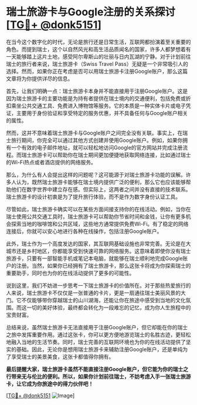 # 瑞士旅游卡与Google注册的关系探讨[[TG💪+ @donk5151](https://t.me/s/donk5151)]

在当今这个数字化的时代，无论是旅行还是日常生活，互联网都扮演着至关重要的角色。而提到瑞士，这个以自然风光和高生活品质闻名的国家，许多人都梦想着有一天能够踏上这片土地，感受阿尔卑斯山的壮丽与日内瓦湖的宁静。对于计划前往瑞士的旅行者来说，瑞士旅游卡（Swiss Travel Pass）无疑是一个非常吸引人的选择。然而，如果你正在考虑是否可以用瑞士旅游卡注册Google账户，那么这篇文章将为你提供详尽的信息。

首先，让我们明确一点：瑞士旅游卡本身并不能直接用于注册Google账户。这是因为瑞士旅游卡的主要功能是为持有者提供在瑞士境内的交通便利，包括免费或折扣乘坐公共交通工具、免费进入博物馆等服务。它的本质是一种实体卡片或电子凭证，主要用于身份验证和享受特定的服务优惠，并不具备任何与Google账户相关的属性。

然而，这并不意味着瑞士旅游卡与Google账户之间完全没有关联。事实上，在瑞士旅行期间，你完全可以通过其他方式创建并使用Google账户。例如，如果你拥有一个有效的电子邮件地址，就可以轻松地访问Google的官方网站并完成注册流程。而瑞士旅游卡可以帮助你在瑞士期间更加便捷地获取网络连接，比如通过瑞士的Wi-Fi热点或者酒店提供的网络服务。

那么，为什么有人会提出这样的问题呢？这可能源于对瑞士旅游卡功能的误解。许多人认为，既然瑞士旅游卡能够在瑞士境内提供广泛的便利，那么它也应该能够帮助他们在数字世界中建立存在感。但实际上，这两者之间并没有直接的技术联系。瑞士旅游卡的设计初衷是为了提升旅行体验，而不是作为数字身份认证工具。

尽管如此，瑞士旅游卡确实可以在某些方面间接支持你的在线活动。例如，当你在瑞士使用公共交通工具时，瑞士旅游卡可以帮助你节省时间和金钱，让你有更多机会探索当地的咖啡馆和公共区域，这些地方通常提供免费Wi-Fi。有了稳定的网络连接后，你就可以安心地进行各种在线操作，包括注册Google账户。

此外，瑞士作为一个高度发达的国家，其互联网基础设施也非常完善。无论是在大城市还是乡村地区，你都能享受到快速可靠的网络服务。这意味着即使你没有瑞士旅游卡，只要有一部智能手机或笔记本电脑，就能够在瑞士顺利地完成Google账户的注册。当然，如果你已经拥有了瑞士旅游卡，那么这张卡将成为你探索瑞士的重要助手，同时也为你的在线活动提供了更多的可能性。

说到这里，我们不妨进一步思考一下瑞士旅游卡的价值所在。对于那些热爱旅行的人来说，瑞士旅游卡不仅仅是一张普通的卡片，更是一扇通往瑞士美丽风景的大门。它不仅能够带你穿越瑞士的山川湖海，还能让你在旅途中感受到当地的文化氛围。而这一切的美好体验，最终都会转化为一段难忘的记忆，成为你人生旅程中的宝贵财富。

总结来说，虽然瑞士旅游卡无法直接用于注册Google账户，但它却能在你的瑞士之旅中发挥重要作用。通过这张卡，你可以更方便地游览瑞士的名胜古迹，更轻松地融入当地的生活节奏。同时，瑞士完善的互联网环境也为你的在线活动提供了坚实的基础。因此，无论你是想用瑞士旅游卡来辅助注册Google账户，还是单纯为了享受瑞士的美景美食，这张卡都值得你拥有。

**最后提醒大家，瑞士旅游卡虽然不能直接注册Google账户，但它能为你的瑞士之行带来无与伦比的便利。所以，如果你计划前往瑞士，不妨考虑入手一张瑞士旅游卡，让它成为你旅途中的得力伙伴吧！**

[[TG💪+ @donk5151](https://t.me/s/donk5151) ![Image](https://i.postimg.cc/rwNCRYN7/Snipaste-2025-04-30-17-27-05.png)]